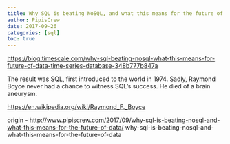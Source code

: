 ```yaml
---
title: Why SQL is beating NoSQL, and what this means for the future of data
author: PipisCrew
date: 2017-09-26
categories: [sql]
toc: true
---
```


https://blog.timescale.com/why-sql-beating-nosql-what-this-means-for-future-of-data-time-series-database-348b777b847a

The result was SQL, first introduced to the world in 1974. Sadly, Raymond Boyce never had a chance to witness SQL’s success. He died of a brain aneurysm.

https://en.wikipedia.org/wiki/Raymond_F._Boyce

origin - http://www.pipiscrew.com/2017/09/why-sql-is-beating-nosql-and-what-this-means-for-the-future-of-data/ why-sql-is-beating-nosql-and-what-this-means-for-the-future-of-data